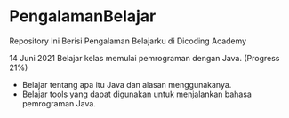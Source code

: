 # PengalamanBelajar
Repository Ini Berisi Pengalaman Belajarku di Dicoding Academy

14 Juni 2021
Belajar kelas memulai pemrograman dengan Java. (Progress 21%)
  * Belajar tentang apa itu Java dan alasan menggunakanya.
  * Belajar tools yang dapat digunakan untuk menjalankan bahasa pemrograman Java.
